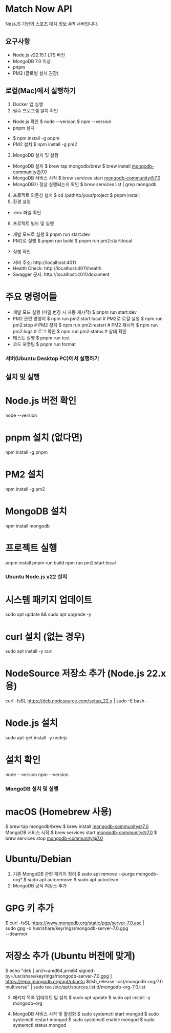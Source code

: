 # Match Now API
NestJS 기반의 스포츠 매치 정보 API 서버입니다.

## 요구사항
- Node.js v22.15.1 LTS 버전
- MongoDB 7.0 이상
- pnpm
- PM2 (글로벌 설치 권장)



## 로컬(Mac)에서 실행하기
1. Docker 앱 실행
2. 필수 프로그램 설치 확인
* Node.js 확인
   $ node --version
   $ npm --version
* pnpm 설치
- $ npm install -g pnpm
- PM2 설치
   $ npm install -g pm2
3. MongoDB 설치 및 실행
- MongoDB 설치
$ brew tap mongodb/brew
$ brew install mongodb-community@7.0
- MongoDB 서비스 시작
$ brew services start mongodb-community@7.0
-  MongoDB가 정상 실행되는지 확인
$ brew services list | grep mongodb
4. 프로젝트 의존성 설치
$ cd /path/to/your/project
$ pnpm install
5. 환경 설정
- .env 파일 확인
6. 프로젝트 빌드 및 실행
- 개발 모드로 실행
$ pnpm run start:dev
- PM2로 실행
$ pnpm run build
$ pnpm run pm2:start:local
7. 실행 확인
- 서버 주소: http://localhost:4011
- Health Check: http://localhost:4011/health
- Swagger 문서: http://localhost:4011/document
# 주요 명령어들
- 개발 모드 실행 (파일 변경 시 자동 재시작)
$ pnpm run start:dev
- PM2 관련 명령어
$ npm run pm2:start:local    # PM2로 로컬 실행
$ npm run pm2:stop          # PM2 정지
$ npm run pm2:restart       # PM2 재시작
$ npm run pm2:logs          # 로그 확인
$ npm run pm2:status        # 상태 확인
- 테스트 실행
$ pnpm run test
- 코드 포맷팅
$ pnpm run format





### 서버(Ubuntu Desktop PC)에서 실행하기










## 설치 및 실행
# Node.js 버전 확인
node --version

# pnpm 설치 (없다면)
npm install -g pnpm

# PM2 설치
npm install -g pm2

# MongoDB 설치
npm install mongodb

# 프로젝트 실행
pnpm install
pnpm run build
npm run pm2:start:local



### Ubuntu Node.js v22 설치
# 시스템 패키지 업데이트
sudo apt update && sudo apt upgrade -y

# curl 설치 (없는 경우)
sudo apt install -y curl

# NodeSource 저장소 추가 (Node.js 22.x용)
curl -fsSL https://deb.nodesource.com/setup_22.x | sudo -E bash -

# Node.js 설치
sudo apt-get install -y nodejs

# 설치 확인
node --version
npm --version




### MongoDB 설치 및 실행
# macOS (Homebrew 사용)
$ brew tap mongodb/brew
$ brew install mongodb-community@7.0
MongoDB 서비스 시작
$ brew services start mongodb-community@7.0
$ brew services stop mongodb-community@7.0

# Ubuntu/Debian
1. 기존 MongoDB 관련 패키지 정리
$ sudo apt remove --purge mongodb-org*
$ sudo apt autoremove
$ sudo apt autoclean
2. MongoDB 공식 저장소 추가
# GPG 키 추가
$ curl -fsSL https://www.mongodb.org/static/pgp/server-7.0.asc | \
   sudo gpg -o /usr/share/keyrings/mongodb-server-7.0.gpg \
   --dearmor

# 저장소 추가 (Ubuntu 버전에 맞게)
$ echo "deb [ arch=amd64,arm64 signed-by=/usr/share/keyrings/mongodb-server-7.0.gpg ] https://repo.mongodb.org/apt/ubuntu $(lsb_release -cs)/mongodb-org/7.0 multiverse" | sudo tee /etc/apt/sources.list.d/mongodb-org-7.0.list

3. 패키지 목록 업데이트 및 설치
$ sudo apt update
$ sudo apt install -y mongodb-org

5. MongoDB 서비스 시작 및 활성화
$ sudo systemctl start mongod
$ sudo systemctl restart mongod
$ sudo systemctl enable mongod
$ sudo systemctl status mongod